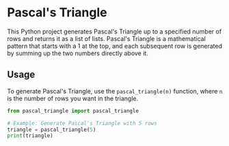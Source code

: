 # Pascal's Triangle

This Python project generates Pascal's Triangle up to a specified number of rows and returns it as a list of lists. Pascal's Triangle is a mathematical pattern that starts with a 1 at the top, and each subsequent row is generated by summing up the two numbers directly above it.

## Usage

To generate Pascal's Triangle, use the `pascal_triangle(n)` function, where `n` is the number of rows you want in the triangle.

```python
from pascal_triangle import pascal_triangle

# Example: Generate Pascal's Triangle with 5 rows
triangle = pascal_triangle(5)
print(triangle)

